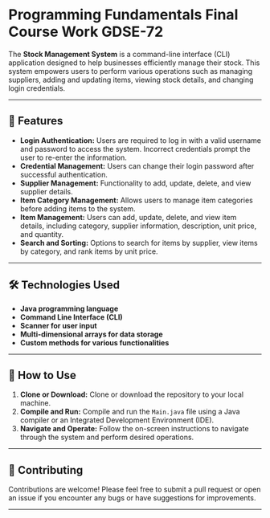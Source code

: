 # Programming Fundamentals Final Course Work GDSE-72

The **Stock Management System** is a command-line interface (CLI) application designed to help businesses efficiently manage their stock. This system empowers users to perform various operations such as managing suppliers, adding and updating items, viewing stock details, and changing login credentials.

---

## 🚀 Features

- **Login Authentication:** Users are required to log in with a valid username and password to access the system. Incorrect credentials prompt the user to re-enter the information.
- **Credential Management:** Users can change their login password after successful authentication.
- **Supplier Management:** Functionality to add, update, delete, and view supplier details.
- **Item Category Management:** Allows users to manage item categories before adding items to the system.
- **Item Management:** Users can add, update, delete, and view item details, including category, supplier information, description, unit price, and quantity.
- **Search and Sorting:** Options to search for items by supplier, view items by category, and rank items by unit price.

---

## 🛠️ Technologies Used

- **Java programming language**
- **Command Line Interface (CLI)**
- **Scanner for user input**
- **Multi-dimensional arrays for data storage**
- **Custom methods for various functionalities**

---

## 📌 How to Use

1. **Clone or Download:** Clone or download the repository to your local machine.
2. **Compile and Run:** Compile and run the `Main.java` file using a Java compiler or an Integrated Development Environment (IDE).
3. **Navigate and Operate:** Follow the on-screen instructions to navigate through the system and perform desired operations.

---

## 🤝 Contributing

Contributions are welcome! Please feel free to submit a pull request or open an issue if you encounter any bugs or have suggestions for improvements.

---

